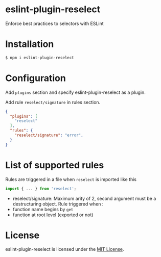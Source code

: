 eslint-plugin-reselect
========================

Enforce best practices to selectors with ESLint

# Installation

```sh
$ npm i eslint-plugin-reselect
```

# Configuration

Add `plugins` section and specify eslint-plugin-reselect as a plugin.

Add rule `reselect/signature` in rules section.

```json
{
  "plugins": [
    "reselect"
  ],
  "rules": {
    "reselect/signature": "error",
  }
}
```

# List of supported rules

Rules are triggered in a file when `reselect` is imported like this 
```js
import { ... } from 'reselect';
```
* reselect/signature: Maximum arity of 2, second argument must be a destructuring object. Rule triggered when :
 * function name begins by `get`
 * function at root level (exported or not)
 
# License

eslint-plugin-reselect is licensed under the [MIT License](http://www.opensource.org/licenses/mit-license.php).
